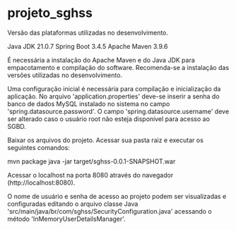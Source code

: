 # projeto_sghss

Versão das plataformas utilizadas no desenvolvimento.

Java JDK 21.0.7
Spring Boot 3.4.5
Apache Maven 3.9.6

É necessária a instalação do Apache Maven e do Java JDK para empacotamento e compilação do software.
Recomenda-se a instalação das versões utilizadas no desenvolvimento.

Uma configuração inicial é necessária para compilação e inicialização da aplicação.
No arquivo 'application.properties' deve-se inserir a senha do banco de dados MySQL instalado no sistema no campo 'spring.datasource.password'.
O campo 'spring.datasource.username' deve ser alterado caso o usuário root não esteja disponível para acesso ao SGBD.

Baixar os arquivos do projeto. Acessar sua pasta raiz e executar os seguintes comandos:

mvn package
java -jar target/sghss-0.0.1-SNAPSHOT.war

Acessar o localhost na porta 8080 através do navegador (http://localhost:8080).

O nome de usuário e senha de acesso ao projeto podem ser visualizadas e configuradas editando o arquivo classe Java 'src/main/java/br/com/sghss/SecurityConfiguration.java' acessando o método 'InMemoryUserDetailsManager'.
